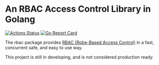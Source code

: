 # An RBAC Access Control Library in Golang

[![Actions Status](https://github.com/houz42/rbac/workflows/Go%20Test/badge.svg)](https://github.com/houz42/rbac/workflows/Go%20Test)
[![Go Report Card](https://goreportcard.com/badge/github.com/houz42/rbac)](https://goreportcard.com/report/github.com/houz42/rbac) 

The rbac package provides [RBAC (Robe-Based Access Control)](https://en.wikipedia.org/wiki/Role-based_access_control) in a fast, concurrent safe, and easy to use way.

This project is still in developing, and is not considered production ready.
